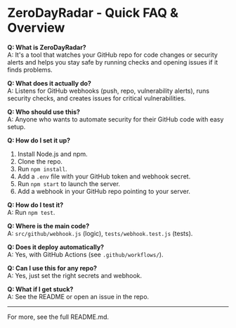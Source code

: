 # ZeroDayRadar - Quick FAQ & Overview

**Q: What is ZeroDayRadar?**  
A: It's a tool that watches your GitHub repo for code changes or security alerts and helps you stay safe by running checks and opening issues if it finds problems.

**Q: What does it actually do?**  
A: Listens for GitHub webhooks (push, repo, vulnerability alerts), runs security checks, and creates issues for critical vulnerabilities.

**Q: Who should use this?**  
A: Anyone who wants to automate security for their GitHub code with easy setup.

**Q: How do I set it up?**
1. Install Node.js and npm.
2. Clone the repo.
3. Run `npm install`.
4. Add a `.env` file with your GitHub token and webhook secret.
5. Run `npm start` to launch the server.
6. Add a webhook in your GitHub repo pointing to your server.

**Q: How do I test it?**  
A: Run `npm test`.

**Q: Where is the main code?**  
A: `src/github/webhook.js` (logic), `tests/webhook.test.js` (tests).

**Q: Does it deploy automatically?**  
A: Yes, with GitHub Actions (see `.github/workflows/`).

**Q: Can I use this for any repo?**  
A: Yes, just set the right secrets and webhook.

**Q: What if I get stuck?**  
A: See the README or open an issue in the repo.

---
For more, see the full README.md.
